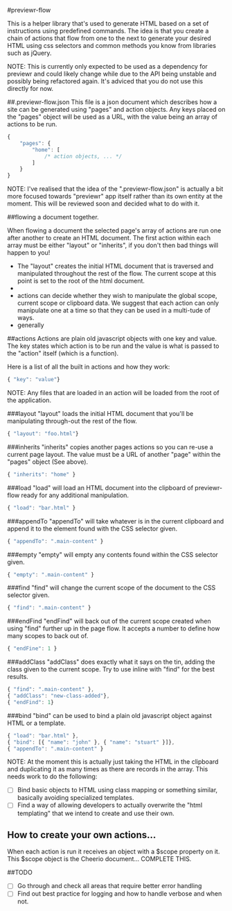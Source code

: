 #previewr-flow

This is a helper library that's used to generate HTML based on a set of instructions using predefined commands. The idea is that you create a chain of actions that flow from one to the next to generate your desired HTML using css selectors and common methods you know from libraries such as jQuery.

NOTE: This is currently only expected to be used as a dependency for previewr and could likely change while due to the API being unstable and possibly being refactored again. It's adviced that you do not use this directly for now.

##.previewr-flow.json
This file is a json document which describes how a site can be generated using "pages" and action objects. Any keys placed on the "pages" object will be used as a URL, with the value being an array of actions to be run. 

```javascript
{
	"pages": {
		"home": [
			/* action objects, ... */
		]
	}
}
```

NOTE: I've realised that the idea of the ".previewr-flow.json" is actually a bit more focused towards "previewr" app itself rather than its own entity at the moment. This will be reviewed soon and decided what to do with it.

##flowing a document together.

When flowing a document the selected page's array of actions are run one after another to create an HTML document. The first action within each array must be either "layout" or "inherits", if you don't then bad things will happen to you!

- The "layout" creates the initial HTML document that is traversed and manipulated throughout the rest of the flow. The current scope at this point is set to the root of the html document.
- 
- actions can decide whether they wish to manipulate the global scope, current scope or clipboard data. We suggest that each action can only manipulate one at a time so that they can be used in a multi-tude of ways.
- generally 


##actions
Actions are plain old javascript objects with one key and value. The key states which action is to be run and the value is what is passed to the "action" itself (which is a function).

Here is a list of all the built in actions and how they work:

```javascript
{ "key": "value"}
```

NOTE: Any files that are loaded in an action will be loaded from the root of the application.

###layout
"layout" loads the initial HTML document that you'll be manipulating through-out the rest of the flow.
```javascript
{ "layout": "foo.html"}
```

###inherits
"inherits" copies another pages actions so you can re-use a current page layout. The value must be a URL of another "page" within the "pages" object (See above).

```javascript
{ "inherits": "home" }
```

###load
"load" will load an HTML document into the clipboard of previewr-flow ready for any additional manipulation.

```javascript
{ "load": "bar.html" }
```

###appendTo
"appendTo" will take whatever is in the current clipboard and append it to the element found with the CSS selector given.

```javascript
{ "appendTo": ".main-content" }
```

###empty
"empty" will empty any contents found within the CSS selector given.

```javascript
{ "empty": ".main-content" }
```

###find
"find" will change the current scope of the document to the CSS selector given.

```javascript
{ "find": ".main-content" }
```

###endFind
"endFind" will back out of the current scope created when using "find" further up in the page flow. It accepts a number to define how many scopes to back out of.

```javascript
{ "endFine": 1 }
```

###addClass
"addClass" does exactly what it says on the tin, adding the class given to the current scope. Try to use inline with "find" for the best results.

```javascript
{ "find": ".main-content" },
{ "addClass": "new-class-added"},
{ "endFind": 1}
```

###bind
"bind" can be used to bind a plain old javascript object against HTML or a template.

```javascript
{ "load": "bar.html" },
{ "bind": [{ "name": "john" }, { "name": "stuart" }]},
{ "appendTo": ".main-content" }
```

NOTE: At the moment this is actually just taking the HTML in the clipboard and duplicating it as many times as there are records in the array. This needs work to do the following:

- [ ] Bind basic objects to HTML using class mapping or something similar, basically avoiding specialized templates.
- [ ] Find a way of allowing developers to actually overwrite the "html templating" that we intend to create and use their own.

## How to create your own actions...

When each action is run it receives an object with a $scope property on it. This $scope object is the Cheerio document... COMPLETE THIS.

##TODO

- [ ] Go through and check all areas that require better error handling
- [ ] Find out best practice for logging and how to handle verbose and when not.